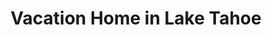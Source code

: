 ---
layout: post
title: Vacation Home in Lake Tahoe
tags:
- web
thumb: /images/portfolio/vacation-home-in-lake-tahoe.jpg
images: 
- /images/portfolio/vacation-home-in-lake-tahoe.jpg
imgurl: http://vacationhomeinlaketahoe.com
---